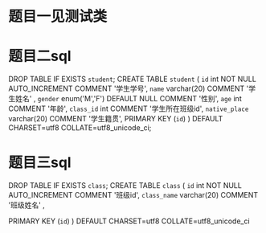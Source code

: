 # 题目一见测试类


# 题目二sql


DROP TABLE IF EXISTS `student`;
CREATE TABLE `student` (
`id` int   NOT NULL AUTO_INCREMENT COMMENT '学生学号',
`name` varchar(20) COMMENT '学生姓名' ,
`gender` enum('M','F') DEFAULT NULL COMMENT '性别',
`age` int    COMMENT '年龄',
`class_id` int    COMMENT '学生所在班级id',
`native_place` varchar(20)   COMMENT '学生籍贯',
PRIMARY KEY (`id`)
) DEFAULT CHARSET=utf8 COLLATE=utf8_unicode_ci;


# 题目三sql

DROP TABLE IF EXISTS `class`;
CREATE TABLE `class` (
`id` int   NOT NULL AUTO_INCREMENT COMMENT '班级id',
`class_name` varchar(20) COMMENT '班级姓名' ,

PRIMARY KEY (`id`)
) DEFAULT CHARSET=utf8 COLLATE=utf8_unicode_ci